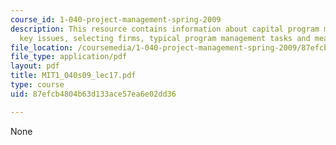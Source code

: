 ```yaml
---
course_id: 1-040-project-management-spring-2009
description: This resource contains information about capital program management framework,
  key issues, selecting firms, typical program management tasks and measures of success.
file_location: /coursemedia/1-040-project-management-spring-2009/87efcb4804b63d133ace57ea6e02dd36_MIT1_040s09_lec17.pdf
file_type: application/pdf
layout: pdf
title: MIT1_040s09_lec17.pdf
type: course
uid: 87efcb4804b63d133ace57ea6e02dd36

---
```

None